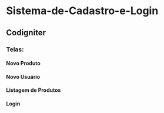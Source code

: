 # Sistema-de-Cadastro-e-Login
## Codigniter 

### Telas:
#### Novo Produto
#### Novo Usuário
#### Listagem de Produtos
#### Login
